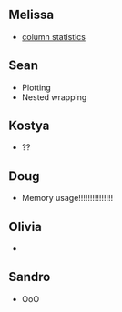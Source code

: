 ## Melissa

- [column statistics](./column_statistics.ipynb) 

## Sean

- Plotting
- Nested wrapping

## Kostya

- ??

## Doug

- Memory usage!!!!!!!!!!!!!!!

## Olivia

- 

## Sandro

- OoO
